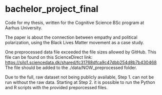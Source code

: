 # bachelor_project_final
Code for my thesis, written for the Cognitive Science BSc program at Aarhus University.

The paper is about the connection between empathy and political polarization, using the Black Lives Matter movement as a case study.

One preprocessed data file exceeded the file sizes allowed by GitHub. This file can be found on this ScienceDirect link: https://silo1.sciencedata.dk/shared/fc31768dfca9c47dbb254d8b7b430468
The file should be added to the ./data/NOW_preprocessed folder.

Due to the full, raw dataset not being publicly available, Step 1. can not be run without the raw data. Starting at Step 2. it is possible to run the Python and R scripts with the provided preporcessed files. 
